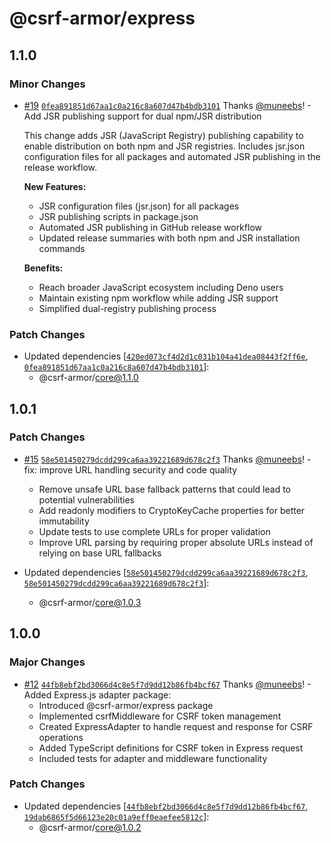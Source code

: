 # @csrf-armor/express

## 1.1.0

### Minor Changes

- [#19](https://github.com/muneebs/csrf-armor/pull/19) [`0fea891851d67aa1c0a216c8a607d47b4bdb3101`](https://github.com/muneebs/csrf-armor/commit/0fea891851d67aa1c0a216c8a607d47b4bdb3101) Thanks [@muneebs](https://github.com/muneebs)! - Add JSR publishing support for dual npm/JSR distribution

  This change adds JSR (JavaScript Registry) publishing capability to enable distribution on both npm and JSR registries.
  Includes jsr.json configuration files for all packages and automated JSR publishing in the release workflow.

  **New Features:**

  - JSR configuration files (jsr.json) for all packages
  - JSR publishing scripts in package.json
  - Automated JSR publishing in GitHub release workflow
  - Updated release summaries with both npm and JSR installation commands

  **Benefits:**

  - Reach broader JavaScript ecosystem including Deno users
  - Maintain existing npm workflow while adding JSR support
  - Simplified dual-registry publishing process

### Patch Changes

- Updated dependencies [[`420ed073cf4d2d1c031b104a41dea08443f2ff6e`](https://github.com/muneebs/csrf-armor/commit/420ed073cf4d2d1c031b104a41dea08443f2ff6e), [`0fea891851d67aa1c0a216c8a607d47b4bdb3101`](https://github.com/muneebs/csrf-armor/commit/0fea891851d67aa1c0a216c8a607d47b4bdb3101)]:
  - @csrf-armor/core@1.1.0

## 1.0.1

### Patch Changes

- [#15](https://github.com/muneebs/csrf-armor/pull/15) [`58e501450279dcdd299ca6aa39221689d678c2f3`](https://github.com/muneebs/csrf-armor/commit/58e501450279dcdd299ca6aa39221689d678c2f3) Thanks [@muneebs](https://github.com/muneebs)! - fix: improve URL handling security and code quality

  - Remove unsafe URL base fallback patterns that could lead to potential vulnerabilities
  - Add readonly modifiers to CryptoKeyCache properties for better immutability
  - Update tests to use complete URLs for proper validation
  - Improve URL parsing by requiring proper absolute URLs instead of relying on base URL fallbacks

- Updated dependencies [[`58e501450279dcdd299ca6aa39221689d678c2f3`](https://github.com/muneebs/csrf-armor/commit/58e501450279dcdd299ca6aa39221689d678c2f3), [`58e501450279dcdd299ca6aa39221689d678c2f3`](https://github.com/muneebs/csrf-armor/commit/58e501450279dcdd299ca6aa39221689d678c2f3)]:
  - @csrf-armor/core@1.0.3

## 1.0.0

### Major Changes

- [#12](https://github.com/muneebs/csrf-armor/pull/12) [`44fb8ebf2bd3066d4c8e5f7d9dd12b86fb4bcf67`](https://github.com/muneebs/csrf-armor/commit/44fb8ebf2bd3066d4c8e5f7d9dd12b86fb4bcf67) Thanks [@muneebs](https://github.com/muneebs)! - Added Express.js adapter package:
  - Introduced @csrf-armor/express package
  - Implemented csrfMiddleware for CSRF token management
  - Created ExpressAdapter to handle request and response for CSRF operations
  - Added TypeScript definitions for CSRF token in Express request
  - Included tests for adapter and middleware functionality

### Patch Changes

- Updated dependencies [[`44fb8ebf2bd3066d4c8e5f7d9dd12b86fb4bcf67`](https://github.com/muneebs/csrf-armor/commit/44fb8ebf2bd3066d4c8e5f7d9dd12b86fb4bcf67), [`19dab6865f5d66123e20c01a9eff0eaefee5812c`](https://github.com/muneebs/csrf-armor/commit/19dab6865f5d66123e20c01a9eff0eaefee5812c)]:
  - @csrf-armor/core@1.0.2
